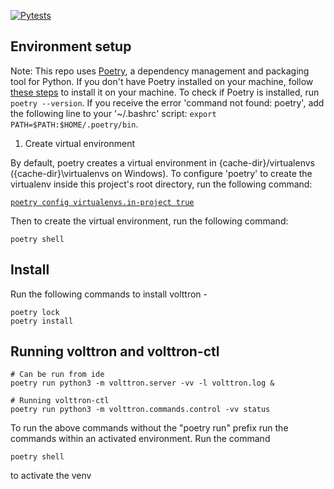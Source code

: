 [![Pytests](https://github.com/VOLTTRON/volttron-core/actions/workflows/run-tests.yml/badge.svg)](https://github.com/VOLTTRON/volttron-core/actions/workflows/run-tests.yml)

## Environment setup

Note: This repo uses [Poetry](https://python-poetry.org/), a dependency management and packaging tool for Python. If you don't have Poetry installed on your machine, follow [these steps](https://python-poetry.org/docs/#installation) to install it on your machine.
To check if Poetry is installed, run `poetry --version`. If you receive the error 'command not found: poetry', add the following line to your '~/.bashrc' script: ```export PATH=$PATH:$HOME/.poetry/bin```.

1. Create virtual environment

By default, poetry creates a virtual environment in {cache-dir}/virtualenvs
({cache-dir}\virtualenvs on Windows). To configure 'poetry' to create the virtualenv inside this project's root
directory, run the following command:

[```poetry config virtualenvs.in-project true```](https://python-poetry.org/docs/configuration)

Then to create the virtual environment, run the following command:

```shell
poetry shell
```

## Install
Run the following commands to install volttron -  
```
poetry lock
poetry install
```

## Running volttron and volttron-ctl 

```commandline
# Can be run from ide
poetry run python3 -m volttron.server -vv -l volttron.log &

# Running volttron-ctl
poetry run python3 -m volttron.commands.control -vv status
```
To run the above commands without the "poetry run" prefix run the commands within an activated environment. Run the command
```
poetry shell
```
to activate the venv
